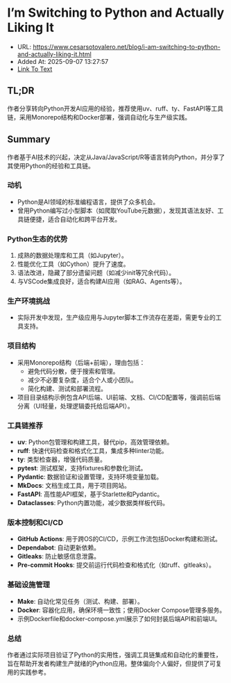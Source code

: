 # I’m Switching to Python and Actually Liking It
- URL: https://www.cesarsotovalero.net/blog/i-am-switching-to-python-and-actually-liking-it.html
- Added At: 2025-09-07 13:27:57
- [Link To Text](2025-09-07-i’m-switching-to-python-and-actually-liking-it_raw.md)

## TL;DR
作者分享转向Python开发AI应用的经验，推荐使用uv、ruff、ty、FastAPI等工具链，采用Monorepo结构和Docker部署，强调自动化与生产级实践。

## Summary
作者基于AI技术的兴起，决定从Java/JavaScript/R等语言转向Python，并分享了其使用Python的经验和工具链。

### 动机
- Python是AI领域的标准编程语言，提供了众多机会。
- 曾用Python编写过小型脚本（如爬取YouTube元数据），发现其语法友好、工具链便捷，适合自动化和跨平台开发。

### Python生态的优势
1. 成熟的数据处理库和工具（如Jupyter）。
2. 性能优化工具（如Cython）提升了速度。
3. 语法改进，隐藏了部分遗留问题（如减少init等冗余代码）。
4. 与VSCode集成良好，适合构建AI应用（如RAG、Agents等）。

### 生产环境挑战
- 实际开发中发现，生产级应用与Jupyter脚本工作流存在差距，需更专业的工具支持。

### 项目结构
- 采用Monorepo结构（后端+前端），理由包括：
  - 避免代码分散，便于搜索和管理。
  - 减少不必要复杂度，适合个人或小团队。
  - 简化构建、测试和部署流程。
- 项目目录结构示例包含API后端、UI前端、文档、CI/CD配置等，强调前后端分离（UI轻量，处理逻辑委托给后端API）。

### 工具链推荐
- **uv**: Python包管理和构建工具，替代pip，高效管理依赖。
- **ruff**: 快速代码检查和格式化工具，集成多种linter功能。
- **ty**: 类型检查器，增强代码质量。
- **pytest**: 测试框架，支持fixtures和参数化测试。
- **Pydantic**: 数据验证和设置管理，支持环境变量加载。
- **MkDocs**: 文档生成工具，用于项目网站。
- **FastAPI**: 高性能API框架，基于Starlette和Pydantic。
- **Dataclasses**: Python内置功能，减少数据类样板代码。

### 版本控制和CI/CD
- **GitHub Actions**: 用于跨OS的CI/CD，示例工作流包括Docker构建和测试。
- **Dependabot**: 自动更新依赖。
- **Gitleaks**: 防止敏感信息泄露。
- **Pre-commit Hooks**: 提交前运行代码检查和格式化（如ruff、gitleaks）。

### 基础设施管理
- **Make**: 自动化常见任务（测试、构建、部署）。
- **Docker**: 容器化应用，确保环境一致性；使用Docker Compose管理多服务。
- 示例Dockerfile和docker-compose.yml展示了如何封装后端API和前端UI。

### 总结
作者通过实际项目验证了Python的实用性，强调工具链集成和自动化的重要性，旨在帮助开发者构建生产就绪的Python应用。整体偏向个人偏好，但提供了可复用的实践参考。

